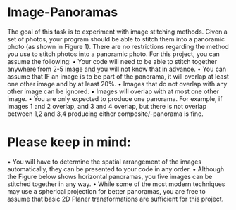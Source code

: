 # Image-Panoramas
The goal of this task is to experiment with image stitching methods.
Given a set of photos, your program should be able to stitch them into a panoramic photo (as shown in Figure 1). There are no restrictions regarding the method you use to stitch photos into a panoramic photo. For this project, you can assume the following:
• Your code will need to be able to stitch together anywhere from 2-5 image and you will not know that in advance.
• You can assume that IF an image is to be part of the panorama, it will overlap at least one other image and by at least 20%.
• Images that do not overlap with any other image can be ignored.
• Images will overlap with at most one other image.
• You are only expected to produce one panorama. For example, if images 1 and 2 overlap, and 3 and 4 overlap, but there is not overlap between 1,2 and 3,4 producing either composite/-panorama is fine. 
# Please keep in mind:
• You will have to determine the spatial arrangement of the images automatically, they can be
presented to your code in any order.
• Although the Figure below shows horizontal panoramas, you five images can be stitched
together in any way.
• While some of the most modern techniques may use a spherical projection for better panoramas, you are free to assume that basic 2D Planer transformations are sufficient for this project.
